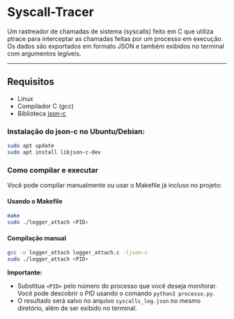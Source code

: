 # Syscall-Tracer

Um rastreador de chamadas de sistema (syscalls) feito em C que utiliza ptrace para interceptar as chamadas feitas por um processo em execução. Os dados são exportados em formato JSON e também exibidos no terminal com argumentos legíveis.

---

## Requisitos

- Linux
- Compilador C (gcc)
- Biblioteca [json-c](https://github.com/json-c/json-c)

### Instalação do json-c no Ubuntu/Debian:
```bash
sudo apt update
sudo apt install libjson-c-dev
```

### Como compilar e executar

Você pode compilar manualmente ou usar o Makefile já incluso no projeto:

#### Usando o Makefile
```bash
make
sudo ./logger_attach <PID>
```

#### Compilação manual
```bash
gcc -o logger_attach logger_attach.c -ljson-c
sudo ./logger_attach <PID>
```

**Importante:**
- Substitua `<PID>` pelo número do processo que você deseja monitorar. Você pode descobrir o PID usando o comando `python3 processo.py`.
- O resultado será salvo no arquivo `syscalls_log.json` no mesmo diretório, além de ser exibido no terminal.
